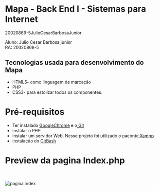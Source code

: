 
 

<h1>Mapa - Back End I  - Sistemas para Internet </h1>

20020869-5JulioCesarBarbosaJunior

Aluno: Julio Cesar Barbosa junior <br> 
RA: 20020869-5

<h2>Tecnologias usada para desenvolvimento do Mapa</h2>

+ HTML5- como linguagem de marcação <br>
+ PHP<br>
+ CSS3- para estolizar todos os componentes.<br>

<h1>Pré-requisitos</h1>

+ Ter instalado <a href="https://www.google.com/intl/pt-BR/chrome/">GoogleChrome</a>  e o<a href="https://git-scm.com/downloads"> Git</a><br>
+ Instalar o PHP <br>
+ Instalar um servidor Web. Nesse projeto foi utilizado o paconte<a href="https://www.apachefriends.org/download.html"> Xampp</a> <br>
+ Instalação do <a href="https://git-scm.com/downloads"> GitBash</a><br>


<h1>Preview da pagina Index.php</h1> <br>


![pagina index](https://user-images.githubusercontent.com/44622922/130707141-a460be63-e949-4582-a3df-a037404bc165.jpg)

